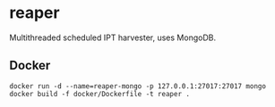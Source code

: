 # reaper

Multithreaded scheduled IPT harvester, uses MongoDB.

## Docker

```
docker run -d --name=reaper-mongo -p 127.0.0.1:27017:27017 mongo
docker build -f docker/Dockerfile -t reaper .
```
